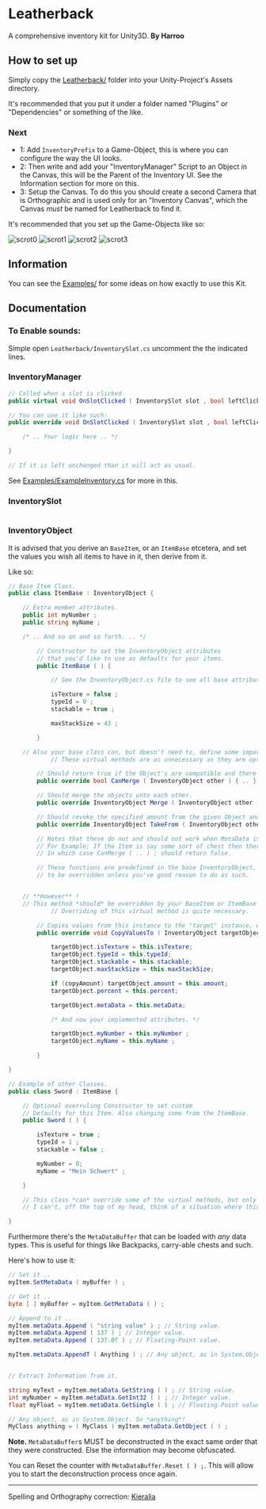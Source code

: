 # Leatherback
A comprehensive inventory kit for Unity3D.
**By Harroo**

## How to set up
Simply copy the [Leatherback/](https://github.com/harroo/Leatherback/tree/main/Leatherback) folder into your Unity-Project's Assets directory.

It's recommended that you put it under a folder named "Plugins" or "Dependencies" or something of the like.

### Next
- 1: Add `InventoryPrefix` to a Game-Object, this is where you can configure the way the UI looks.
- 2: Then write and add your "InventoryManager" Script to an Object in the Canvas, this will be the Parent of the Inventory UI. See the Information section for more on this.
- 3: Setup the Canvas. To do this you should create a second Camera that is Orthographic and is used only for an "Inventory Canvas", which the Canvas *must* be named for Leatherback to find it.

It's recommended that you set up the Game-Objects like so:

![scrot0](https://raw.githubusercontent.com/harroo/Leatherback/main/Images/image1.png)
![scrot1](https://raw.githubusercontent.com/harroo/Leatherback/main/Images/image2.png)
![scrot2](https://raw.githubusercontent.com/harroo/Leatherback/main/Images/image3.png)
![scrot3](https://raw.githubusercontent.com/harroo/Leatherback/main/Images/image4.png)


## Information
You can see the [Examples/](https://github.com/harroo/Leatherback/tree/main/Examples) for some ideas on how exactly to use this Kit.

## Documentation
### To Enable sounds:
Simple open `Leatherback/InventorySlot.cs` uncomment the the indicated lines.
### InventoryManager
```cs
// Called when a slot is clicked.
public virtual void OnSlotClicked ( InventorySlot slot , bool leftClicked ) { }

// You can use it like such:
public override void OnSlotClicked ( InventorySlot slot , bool leftClicked ) {

    /* .. Your logic here .. */

}

// If it is left unchanged than it will act as usual.
```
See [Examples/ExampleInventory.cs](https://github.com/harroo/Leatherback/tree/main/Examples) for more in this.
### InventorySlot
```cs

```
### InventoryObject
It is advised that you derive an `BaseItem`, or an `ItemBase` etcetera, and set the values you wish all items to have in it, then derive from it.

Like so:
```cs
// Base Item Class.
public class ItemBase : InventoryObject {

    // Extra member attributes.
    public int myNumber ;
    public string myName ;

    /* .. And so on and so forth. .. */

        // Constructor to set the InventoryObject attributes
        // that you'd like to use as defaults for your items.
        public ItemBase ( ) {

            // See the InventoryObject.cs file to see all base attributes.

            isTexture = false ;
            typeId = 0 ;
            stackable = true ;

            maxStackSize = 43 ;

        }

    // Also your base class can, but doesn't need to, define some important functions ..
            // These virtual methods are as unnecessary as they are optional.

        // Should return true if the Object's are compatible and there's room.
        public override bool CanMerge ( InventoryObject other ) { .. }

        // Should merge the objects unto each other.
        public override InventoryObject Merge ( InventoryObject other ) { .. }

        // Should revoke the specified amount from the given Object and award them to this one.
        public override InventoryObject TakeFrom ( InventoryObject other , int amountToTake ) { .. }

        // Notes that these do not and should not work when MetaData is of issue.
        // For Example; If the Item is say some sort of chest then there should be no stacking.
        // In which case CanMerge ( .. ) ; should return false.

        // These functions are predefined in the base InventoryObject, and do not need
        // to be overridden unless you've good reason to do as such.


    // **However** !
    // This method *should* be overridden by your BaseItem or ItemBase or what-have-you.
            // Overriding of this virtual method is quite necessary.

        // Copies values from this instance to the "target" instance, with optional amount ignorance.
        public override void CopyValuesTo ( InventoryObject targetObject , bool copyAmount = false ) {

            targetObject.isTexture = this.isTexture;
            targetObject.typeId = this.typeId;
            targetObject.stackable = this.stackable;
            targetObject.maxStackSize = this.maxStackSize;

            if (copyAmount) targetObject.amount = this.amount;
            targetObject.percent = this.percent;

            targetObject.metaData = this.metaData;

            /* And now your implemented attributes. */

            targetObject.myNumber = this.myNumber ;
            targetObject.myName = this.myName ;

        }

}

// Example of other Classes.
public class Sword : ItemBase {

    // Optional overruling Constructor to set custom
    // Defaults for this Item. Also changing some from the ItemBase.
    public Sword ( ) {

        isTexture = true ;
        typeId = 1 ;
        stackable = false ;

        myNumber = 0;
        myName = "Mein Schwert" ;

    }

    // This class *can* override some of the virtual methods, but only if necessary.
    // I can't, off the top of my head, think of a situation where this would be appropriate.

}
```
Furthermore there's the `MetaDataBuffer` that can be loaded with *any* data types.
This is useful for things like Backpacks, carry-able chests and such.

Here's how to use it:
```cs
// Set it ..
myItem.SetMetaData ( myBuffer ) ;

// Get it ..
byte [ ] myBuffer = myItem.GetMetaData ( ) ;

// Append to it ..
myItem.metaData.Append ( "string value" ) ; // String value.
myItem.metaData.Append ( 137 ) ; // Integer value.
myItem.metaData.Append ( 137.0f ) ; // Floating-Point value.

myItem.metaData.AppendT ( Anything ) ; // Any object, as in System.Object. So *anything*!


// Extract Information from it.

string myText = myItem.metaData.GetString ( ) ; // String value.
int myNumber = myItem.metaData.GetInt32 ( ) ; // Integer value.
float myFloat = myItem.metaData.GetSingle ( ) ; // Floating-Point value.

// Any object, as in System.Object. So *anything*!
MyClass anything = ( MyClass ) myItem.metaData.GetObject ( ) ;


```
**Note.**
`MetaDataBuffer`s MUST be deconstructed in the exact same order that they were constructed. Else the information may become obfuscated.

You can Reset the counter with `MetaDataBuffer.Reset ( ) ;`. This will allow you to start the deconstruction process once again.


---

Spelling and Orthography correction: [Kieralia](https://github.com/kieralia)
